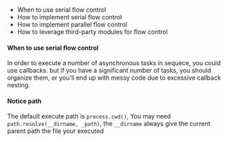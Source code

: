 ### 
- When to use serial flow control
- How to implement serial flow control
- How to implement parallel flow control
- How to leverage third-party modules for flow control

#### When to use serial flow control

In order to execute a number of asynchronous tasks in sequece, you could use callbacks. but if you have a significant number of tasks, you should organize them, or you'll end up with messy code due to excessive callback nesting.

#### Notice path
The default execute path is `process.cwd()`, You may need `path.resolve(__dirname, _path)`, the `__dirname` always give the current parent path the file your executed


